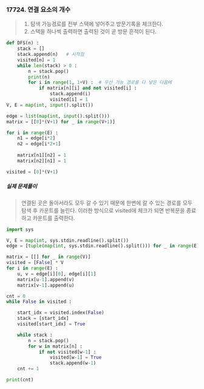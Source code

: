 ### 17724. 연결 요소의 개수

> 1. 탐색 가능경로를 전부 스택에 넣어주고 방문기록을 체크한다. 
> 2. 스택을 하나씩 출력하면 출력된 것이 곧 방문 흔적이 된다. 

```python
def DFS(n) : 
    stack = []
    stack.append(n)   # 시작점
    visited[n] = 1
    while len(stack) > 0 : 
        n = stack.pop()
        print(n)
        for i in range(1, 1+V) :  # 우선 가능 경로를 다 넣은 다음에
            if matrix[n][i] and not visited[i] : 
                stack.append(i)
                visited[i] = 1
V, E = map(int, input().split())

edge = list(map(int, input().split()))
matrix = [[0]*(V+1) for _ in range(V+1)]

for i in range(E) : 
    n1 = edge[i*2]
    n2 = edge[i*2+1]
    
    matrix[n1][n2] = 1
    matrix[n2][n1] = 1

visited = [0]*(V+1)
```

##### 실제 문제풀이
> 연결된 곳은 돌아서라도 모두 갈 수 있기 때문에 한번에 갈 수 있는 경로를 모두 탐색 후 카운트를 늘린다.
> 이러한 방식으로 visited에 체크가 되면 반복문을 종료하고 카운트를 출력한다. 

```python
import sys

V, E = map(int, sys.stdin.readline().split())
edge = [tuple(map(int, sys.stdin.readline().split())) for _ in range(E)]

matrix = [[] for _ in range(V)]
visited = [False] * V
for i in range(E) :
    u, v = edge[i][0], edge[i][1]
    matrix[u-1].append(v)
    matrix[v-1].append(u)

cnt = 0
while False in visited :

    start_idx = visited.index(False)
    stack = [start_idx]
    visited[start_idx] = True

    while stack :
        n = stack.pop()
        for w in matrix[n] :
            if not visited[w-1] :
                visited[w-1] = True
                stack.append(w-1)
    cnt += 1

print(cnt)
```